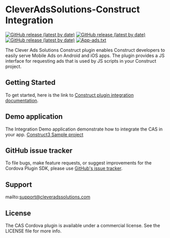 # CleverAdsSolutions-Construct Integration
[![GitHub release (latest by date)](https://img.shields.io/npm/v/@cleveradssolutions/cas.cordova.base?label=CAS%20Cordova)](https://github.com/cleveradssolutions/CAS-Cordova)
[![GitHub release (latest by date)](https://img.shields.io/github/v/release/CleverAdsSolutions/CAS-Android?label=CAS%20Android)](https://github.com/cleveradssolutions/CAS-Android)
[![GitHub release (latest by date)](https://img.shields.io/github/v/release/CleverAdsSolutions/CAS-iOS?label=CAS%20iOS)](https://github.com/cleveradssolutions/CAS-iOS)
[![App-ads.txt](https://img.shields.io/endpoint?url=https://raw.githubusercontent.com/cleveradssolutions/App-ads.txt/master/Shield.json)](https://github.com/cleveradssolutions/App-ads.txt)        

The Clever Ads Solutions Construct plugin enables Construct developers to easily serve Mobile Ads on Android and iOS apps. The plugin provides a JS interface for requesting ads that is used by JS scripts in your Construct project.     

## Getting Started
To get started, here is the link to [Construct plugin integration documentation](https://github.com/VladShin/Test-Repository/wiki).

## Demo application

The Integration Demo application demonstrate how to integrate the CAS in your app.
[Construct3 Sample project](https://github.com/VladShin/Test-Repository/blob/main/CAS-Construct-Sample.c3p)

## GitHub issue tracker
To file bugs, make feature requests, or suggest improvements for the Cordova Plugin SDK, please use [GitHub's issue tracker](https://github.com/VladShin/Test-Repository/issues).

## Support
mailto:support@cleveradssolutions.com

## License
The CAS Cordova plugin is available under a commercial license. See the LICENSE file for more info.

